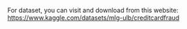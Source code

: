 For dataset, you can visit and download from this website: https://www.kaggle.com/datasets/mlg-ulb/creditcardfraud
